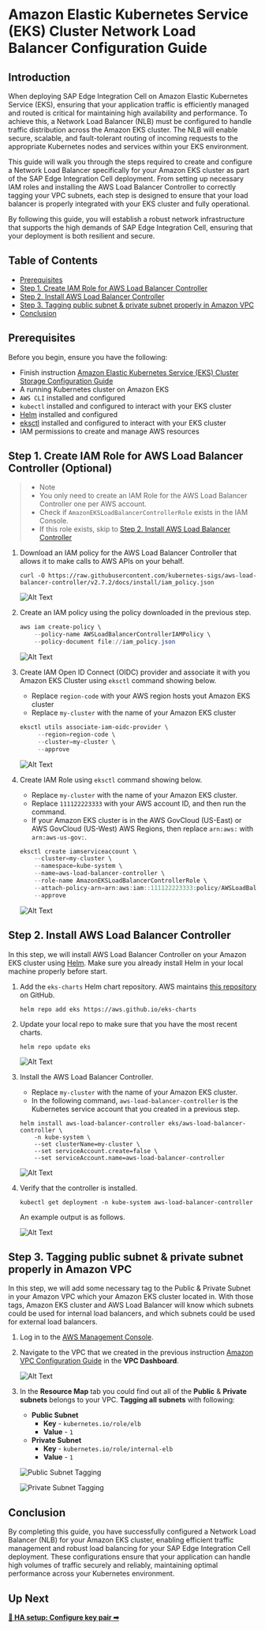 # Amazon Elastic Kubernetes Service (EKS) Cluster Network Load Balancer Configuration Guide

## Introduction

When deploying SAP Edge Integration Cell on Amazon Elastic Kubernetes Service (EKS), ensuring that your application traffic is efficiently managed and routed is critical for maintaining high availability and performance. To achieve this, a Network Load Balancer (NLB) must be configured to handle traffic distribution across the Amazon EKS cluster. The NLB will enable secure, scalable, and fault-tolerant routing of incoming requests to the appropriate Kubernetes nodes and services within your EKS environment.

This guide will walk you through the steps required to create and configure a Network Load Balancer specifically for your Amazon EKS cluster as part of the SAP Edge Integration Cell deployment. From setting up necessary IAM roles and installing the AWS Load Balancer Controller to correctly tagging your VPC subnets, each step is designed to ensure that your load balancer is properly integrated with your EKS cluster and fully operational.

By following this guide, you will establish a robust network infrastructure that supports the high demands of SAP Edge Integration Cell, ensuring that your deployment is both resilient and secure.

## Table of Contents

- [Prerequisites](#prerequisites)
- [Step 1. Create IAM Role for AWS Load Balancer Controller](#step-1-create-iam-role-for-aws-load-balancer-controller-optional)
- [Step 2. Install AWS Load Balancer Controller](#step-2-install-aws-load-balancer-controller)
- [Step 3. Tagging public subnet & private subnet properly in Amazon VPC](#step-3-tagging-public-subnet--private-subnet-properly-in-amazon-vpc)
- [Conclusion](#conclusion)

## Prerequisites

Before you begin, ensure you have the following:

- Finish instruction [Amazon Elastic Kubernetes Service (EKS) Cluster Storage Configuration Guide](/aws/high-availability-mode-setup/step3-configure-storage-class.md)
- A running Kubernetes cluster on Amazon EKS
- `AWS CLI` installed and configured
- `kubectl` installed and configured to interact with your EKS cluster
- [Helm](https://helm.sh/) installed and configured
- [eksctl](https://eksctl.io/) installed and configured to interact with your EKS cluster
- IAM permissions to create and manage AWS resources

## Step 1. Create IAM Role for AWS Load Balancer Controller (Optional)

> - Note
> - You only need to create an IAM Role for the AWS Load Balancer Controller one per AWS account.
> - Check if `AmazonEKSLoadBalancerControllerRole` exists in the IAM Console.
> - If this role exists, skip to [Step 2. Install AWS Load Balancer Controller](#step-2-install-aws-load-balancer-controller)

1. Download an IAM policy for the AWS Load Balancer Controller that allows it to make calls to AWS APIs on your behalf.

   ```curl
   curl -O https://raw.githubusercontent.com/kubernetes-sigs/aws-load-balancer-controller/v2.7.2/docs/install/iam_policy.json
   ```

   ![Alt Text](/assets/aws/ha-mode/create-eks-nlb-1.png)

2. Create an IAM policy using the policy downloaded in the previous step.

   ```PowerShell
   aws iam create-policy \
       --policy-name AWSLoadBalancerControllerIAMPolicy \
       --policy-document file://iam_policy.json
   ```

   ![Alt Text](/assets/aws/ha-mode/create-eks-nlb-2.png)

3. Create IAM Open ID Connect (OIDC) provider and associate it with you Amazon EKS Cluster using `eksctl` command showing below.

   - Replace `region-code` with your AWS region hosts yout Amazon EKS cluster
   - Replace `my-cluster` with the name of your Amazon EKS cluster

   ```PowerShell
   eksctl utils associate-iam-oidc-provider \
        --region=region-code \
        --cluster=my-cluster \
        --approve
   ```

   ![Alt Text](/assets/aws/ha-mode/create-eks-nlb-3.png)

4. Create IAM Role using `eksctl` command showing below.

   - Replace `my-cluster` with the name of your Amazon EKS cluster.
   - Replace `111122223333` with your AWS account ID, and then run the command.
   - If your Amazon EKS cluster is in the AWS GovCloud (US-East) or AWS GovCloud (US-West) AWS Regions, then replace `arn:aws:` with `arn:aws-us-gov:`.

   ```PowerShell
   eksctl create iamserviceaccount \
       --cluster=my-cluster \
       --namespace=kube-system \
       --name=aws-load-balancer-controller \
       --role-name AmazonEKSLoadBalancerControllerRole \
       --attach-policy-arn=arn:aws:iam::111122223333:policy/AWSLoadBalancerControllerIAMPolicy \
       --approve
   ```

   ![Alt Text](/assets/aws/ha-mode/create-eks-nlb-4.png)

## Step 2. Install AWS Load Balancer Controller

In this step, we will install AWS Load Balancer Controller on your Amazon EKS cluster using [Helm](https://helm.sh/). Make sure you already install Helm in your local machine properly before start.

1. Add the `eks-charts` Helm chart repository. AWS maintains [this repository](https://github.com/aws/eks-charts) on GitHub.

   ```helm
   helm repo add eks https://aws.github.io/eks-charts
   ```

2. Update your local repo to make sure that you have the most recent charts.

   ```helm
   helm repo update eks
   ```

   ![Alt Text](/assets/aws/ha-mode/create-eks-nlb-5.png)

3. Install the AWS Load Balancer Controller.

   - Replace `my-cluster` with the name of your Amazon EKS cluster.
   - In the following command, `aws-load-balancer-controller` is the Kubernetes service account that you created in a previous step.

   ```helm
   helm install aws-load-balancer-controller eks/aws-load-balancer-controller \
       -n kube-system \
       --set clusterName=my-cluster \
       --set serviceAccount.create=false \
       --set serviceAccount.name=aws-load-balancer-controller
   ```

   ![Alt Text](/assets/aws/ha-mode/create-eks-nlb-6.png)

4. Verify that the controller is installed.

   ```kubectl
   kubectl get deployment -n kube-system aws-load-balancer-controller
   ```

   An example output is as follows.

   ![Alt Text](/assets/aws/ha-mode/create-eks-nlb-7.png)

## Step 3. Tagging public subnet & private subnet properly in Amazon VPC

In this step, we will add some necessary tag to the Public & Private Subnet in your Amazon VPC which your Amazon EKS cluster located in. With those tags, Amazon EKS cluster and AWS Load Balancer will know which subnets could be used for internal load balancers, and which subnets could be used for external load balancers.

1. Log in to the [AWS Management Console](https://aws.amazon.com/console/).

2. Navigate to the VPC that we created in the previous instruction [Amazon VPC Configuration Guide](/aws/high-availability-mode-setup/step1-configure-vpc.md) in the **VPC Dashboard**.

   ![Alt Text](/assets/aws/ha-mode/create-eks-nlb-8.png)

3. In the **Resource Map** tab you could find out all of the **Public** & **Private subnets** belongs to your VPC. **Tagging all subnets** with following:

   - **Public Subnet**
     - **Key** - `kubernetes.io/role/elb`
     - **Value** - `1`
   - **Private Subnet**
     - **Key** - `kubernetes.io/role/internal-elb`
     - **Value** - `1`

   ![Public Subnet Tagging](/assets/aws/ha-mode/create-eks-nlb-9.png)

   ![Private Subnet Tagging](/assets/aws/ha-mode/create-eks-nlb-10.png)

## Conclusion

By completing this guide, you have successfully configured a Network Load Balancer (NLB) for your Amazon EKS cluster, enabling efficient traffic management and robust load balancing for your SAP Edge Integration Cell deployment. These configurations ensure that your application can handle high volumes of traffic securely and reliably, maintaining optimal performance across your Kubernetes environment.

## Up Next

[**🔗 HA setup: Configure key pair ➡**](/aws/high-availability-setup/step5-configure-domain-name-key-pair.md)
